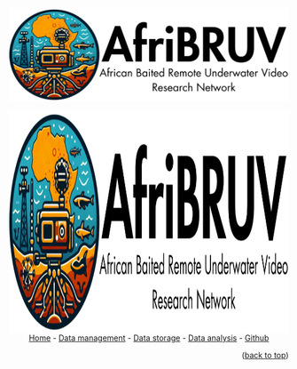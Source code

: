 <a name="readme-top"></a>

![Mar-RIP](/assets/img/afribruv.png)

<a href="https://aimeos.org/">
    <img src="/assets/img/afribruv.png" alt="Logo" title="afribruv" align="center" height="400" />
</a>

<div align="center">
<a href="https://nrf-saiab-marip.github.io/">Home</a> - 
<a href="https://nrf-saiab-marip.github.io/Data-management/">Data management</a> - 
<a href="https://nrf-saiab-marip.github.io/Data-management/">Data storage</a> - 
<a href="https://nrf-saiab-marip.github.io/Data-management/">Data analysis</a> - 
<a href="https://github.com/NRF-SAIAB-MARIP/NRF-SAIAB-MARIP.github.io/blob/8e2926f930f74cb2c400718b65b3329b13eaf4e5/README.md/">Github</a>
</div>

<p align="right">(<a href="#readme-top">back to top</a>)</p>


<!--
<img src="/assets/img/Footer.png" alt="Footer" title="footer" align="center"/>
-->
